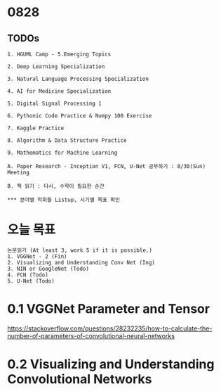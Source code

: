 # 0828
## TODOs
```
1. HGUML Camp - 5.Emerging Topics

2. Deep Learning Specialization

3. Natural Language Processing Specialization

4. AI for Medicine Specialization

5. Digital Signal Processing 1

6. Pythonic Code Practice & Numpy 100 Exercise

7. Kaggle Practice

8. Algorithm & Data Structure Practice

9. Mathematics for Machine Learning

A. Paper Research - Inception V1, FCN, U-Net 공부하기 : 8/30(Sun) Meeting

B. 책 읽기 : 다시, 수학이 필요한 순간

*** 분야별 학회들 Listup, 시기별 목표 확인

```

# 오늘 목표
```
논문읽기 (At least 3, work 5 if it is possible.)
1. VGGNet - 2 (Fin)
2. Visualizing and Understanding Conv Net (Ing)
3. NIN or GoogleNet (Todo)
4. FCN (Todo)
5. U-Net (Todo)
```

# 0.1 VGGNet Parameter and Tensor
https://stackoverflow.com/questions/28232235/how-to-calculate-the-number-of-parameters-of-convolutional-neural-networks

# 0.2 Visualizing and Understanding Convolutional Networks